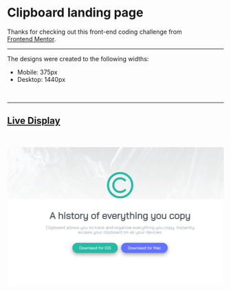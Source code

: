 # Clipboard landing page

Thanks for checking out this front-end coding challenge from<br> [Frontend Mentor](https://www.frontendmentor.io).

---

The designs were created to the following widths:

- Mobile: 375px
- Desktop: 1440px

<br>

---

## [Live Display](https://othman31.github.io/Clipboard-landing-page)

<br>

![scrn](./images/scrn.png)
